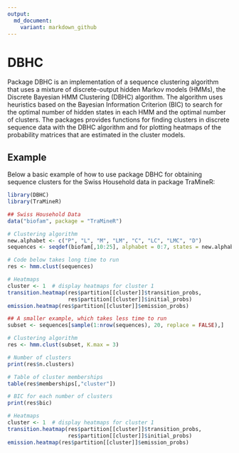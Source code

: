 ```yaml
---
output:
  md_document:
    variant: markdown_github
---
```


<!-- README.md is generated from README.Rmd. Please edit that file -->



# DBHC

Package DBHC is an implementation of a sequence clustering algorithm that uses a 
mixture of discrete-output hidden Markov models (HMMs), the Discrete Bayesian 
HMM Clustering (DBHC) algorithm. The algorithm uses heuristics based on the 
Bayesian Information Criterion (BIC) to search for the optimal number of hidden 
states in each HMM and the optimal number of clusters. The packages provides 
functions for finding clusters in discrete sequence data with the DBHC algorithm 
and for plotting heatmaps of the probability matrices that are estimated in the 
cluster models. 

## Example

Below a basic example of how to use package DBHC for obtaining sequence clusters
for the Swiss Household data in package TraMineR:


```r
library(DBHC)
library(TraMineR)

## Swiss Household Data
data("biofam", package = "TraMineR")

# Clustering algorithm
new.alphabet <- c("P", "L", "M", "LM", "C", "LC", "LMC", "D")
sequences <- seqdef(biofam[,10:25], alphabet = 0:7, states = new.alphabet)

# Code below takes long time to run
res <- hmm.clust(sequences)

# Heatmaps
cluster <- 1  # display heatmaps for cluster 1
transition.heatmap(res$partition[[cluster]]$transition_probs,
                   res$partition[[cluster]]$initial_probs)
emission.heatmap(res$partition[[cluster]]$emission_probs)

## A smaller example, which takes less time to run
subset <- sequences[sample(1:nrow(sequences), 20, replace = FALSE),]

# Clustering algorithm
res <- hmm.clust(subset, K.max = 3)

# Number of clusters
print(res$n.clusters)

# Table of cluster memberships
table(res$memberships[,"cluster"])

# BIC for each number of clusters
print(res$bic)

# Heatmaps
cluster <- 1  # display heatmaps for cluster 1
transition.heatmap(res$partition[[cluster]]$transition_probs,
                   res$partition[[cluster]]$initial_probs)
emission.heatmap(res$partition[[cluster]]$emission_probs)
```
